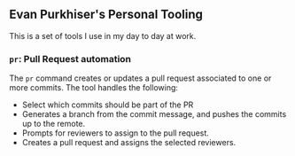 ## Evan Purkhiser's Personal Tooling

This is a set of tools I use in my day to day at work.

### `pr`: Pull Request automation

The `pr` command creates or updates a pull request associated to
one or more commits. The tool handles the following:

 * Select which commits should be part of the PR
 * Generates a branch from the commit message, and pushes the
   commits up to the remote.
 * Prompts for reviewers to assign to the pull request.
 * Creates a pull request and assigns the selected reviewers.
